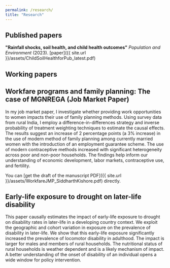 ```yaml
---
permalink: /research/
title: "Research"
---
```

## Published papers
**"Rainfall shocks, soil health, and child health outcomes"** *Population and Environment* (2023). [paper]({{ site.url }}/assets/ChildSoilHealthforPub_latest.pdf)
## Working papers

## Workfare programs and family planning: The case of MGNREGA (Job Market Paper)

In my job market paper, I investigate whether providing work opportunities to women impacts their use of family planning methods. Using survey data from rural India, I employ a difference-in-differences strategy and inverse probability of treatment weighting techniques to estimate the causal effects. The results suggest an increase of 2 percentage points (a 3% increase) in the use of modern method of family planning among currently married women with the introduction of an employment guarantee scheme. The use of modern contraceptive methods increased with significant heterogeneity across poor and non-poor households. The findings help inform our understanding of economic development, labor markets, contraceptive use, and fertility.

You can [get the draft of the manuscript PDF]({{ site.url }}/assets/WorkfareJMP_SiddharthKishore.pdf) directly.

## Early-life exposure to drought on later-life disability

This paper causally estimates the impact of early-life exposure to drought on disability rates in later-life in a developing country context. We exploit the geographic and cohort variation in exposure on the prevalence of disability in later-life. We show that this early-life exposure significantly increased the prevalence of locomotor disability in adulthood. The impact is larger for males and members of rural households. The nutritional status of rural households is weather dependent and is a likely mechanism of impact. A better understanding of the onset of disability of an individual opens a wide window for policy intervention.


